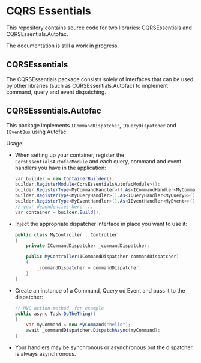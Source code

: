 # CQRS Essentials

This repository contains source code for two libraries: CQRSEssentials and CQRSEssentials.Autofac.

The documentation is still a work in progress.

## CQRSEssentials
The CQRSEssentials package consists solely of interfaces that can be used by other libraries (such as CQRSEssentials.Autofac) to implement command, query and event dispatching.

## CQRSEssentials.Autofac
This package implements `ICommandDispatcher`, `IQueryDispatcher` and `IEventBus` using Autofac.

Usage:

* When setting up your container, register the `CqrsEssentialsAutofacModule` and each query, command and event handlers you have in the application:

  ```C#
  var builder = new ContainerBuilder();
  builder.RegisterModule<CqrsEssentialsAutofacModule>();
  builder.RegisterType<MyCommandHandler>().As<ICommandHandler<MyCommand>>();
  builder.RegisterType<MyQueryHandler>().As<IQueryHandler<MyQuery>>();
  builder.RegisterType<MyEventHandler>().As<IEventHandler<MyEvent>>();
  // your dependencies here ...
  var container = builder.Build();
  ```

* Inject the appropriate dispatcher interface in place you want to use it:

  ```C#
  public class MyController : Controller
  {
      private ICommandDispatcher _commandDispatcher;

      public MyController(ICommandDispatcher commandDispatcher)
      {
          _commandDispatcher = commandDispatcher;
      }
  }
  ```

* Create an instance of a Command, Query od Event and pass it to the dispatcher:

  ```C#
  // MVC action method, for example
  public async Task DoTheThing()
  {
      var myCommand = new MyCommand("hello");
      await _commandDispatcher.DispatchAsync(myCommand);
  }
  ```

* Your handlers may be synchronous or asynchronous but the dispatcher is always asynchronous.